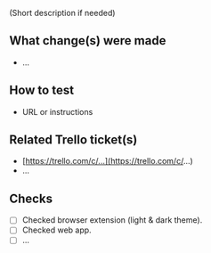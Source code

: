 (Short description if needed)

## What change(s) were made
- ...

## How to test
- URL or instructions

## Related Trello ticket(s)
- [https://trello.com/c/...](https://trello.com/c/...)
- ...

## Checks
- [ ] Checked browser extension (light & dark theme).
- [ ] Checked web app.
- [ ] ...
